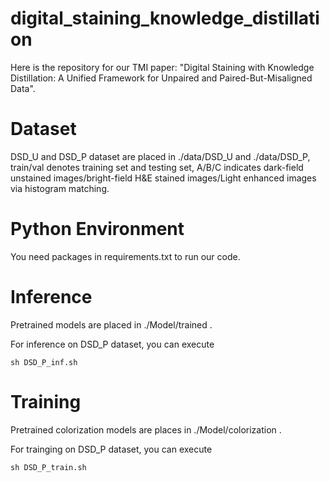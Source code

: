 # digital_staining_knowledge_distillation

Here is the repository for our TMI paper: "Digital Staining with Knowledge Distillation: A Unified Framework for Unpaired and Paired-But-Misaligned Data".

# Dataset

DSD_U and DSD_P dataset are placed in ./data/DSD_U and ./data/DSD_P, train/val denotes training set and testing set, A/B/C indicates dark-field unstained images/bright-field H&E stained images/Light enhanced images via histogram matching.

# Python Environment

You need packages in requirements.txt to run our code. 

# Inference

Pretrained models are placed in ./Model/trained .

For inference on DSD_P dataset, you can execute 

`sh DSD_P_inf.sh`

# Training

Pretrained colorization models are places in ./Model/colorization .

For trainging on DSD_P dataset, you can execute 

`sh DSD_P_train.sh`

